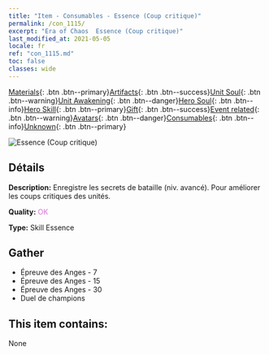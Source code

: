 ```yaml
---
title: "Item - Consumables - Essence (Coup critique)"
permalink: /con_1115/
excerpt: "Era of Chaos  Essence (Coup critique)"
last_modified_at: 2021-05-05
locale: fr
ref: "con_1115.md"
toc: false
classes: wide
---
```

 [Materials](/ItemsFR/){: .btn .btn--primary}[Artifacts](/ItemsFR/Artifacts/){: .btn .btn--success}[Unit Soul](/ItemsFR/UnitSoul/){: .btn .btn--warning}[Unit Awakening](/ItemsFR/UnitAwakening/){: .btn .btn--danger}[Hero Soul](/ItemsFR/HeroSoul/){: .btn .btn--info}[Hero Skill](/ItemsFR/HeroSkill/){: .btn .btn--primary}[Gift](/ItemsFR/Gift/){: .btn .btn--success}[Event related](/ItemsFR/Events/){: .btn .btn--warning}[Avatars](/ItemsFR/Avatars/){: .btn .btn--danger}[Consumables](/ItemsFR/Consumables/){: .btn .btn--info}[Unknown](/ItemsFR/Unknown/){: .btn .btn--primary}

 ![Essence (Coup critique)](/images/t/i_7006.png)

## Détails
 **Description:** Enregistre les secrets de bataille (niv. avancé). Pour améliorer les coups critiques des unités.

 **Quality:** <span style="color: #DA70D6">OK</span>

 **Type:** Skill Essence

## Gather

*    Épreuve des Anges - 7 
*    Épreuve des Anges - 15 
*    Épreuve des Anges - 30 
*    Duel de champions 

## This item contains:

  None

